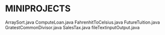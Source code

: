 # MINIPROJECTS
ArraySort.java
ComputeLoan.java
FahrenhitToCelsius.java
FutureTuition.java
GratestCommonDivisor.java
SalesTax.java
fileTextinputOutput.java
